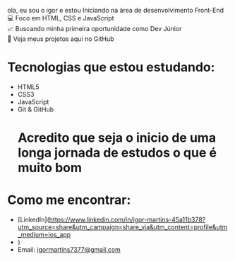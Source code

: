 ola, eu sou o igor e estou 
 Iniciando na área de desenvolvimento Front-End  
💻 Foco em HTML, CSS e JavaScript  
📈 Buscando minha primeira oportunidade como Dev Júnior  
📂 Veja meus projetos aqui no GitHub

# Tecnologias que estou estudando:
- HTML5
- CSS3
- JavaScript
- Git & GitHub
  # Acredito que seja o inicio de uma longa jornada de estudos o que é muito bom 

# Como me encontrar:
- [LinkedIn](https://www.linkedin.com/in/igor-martins-45a11b378?utm_source=share&utm_campaign=share_via&utm_content=profile&utm_medium=ios_app
- )
- Email: igormartins7377@gmail.com
